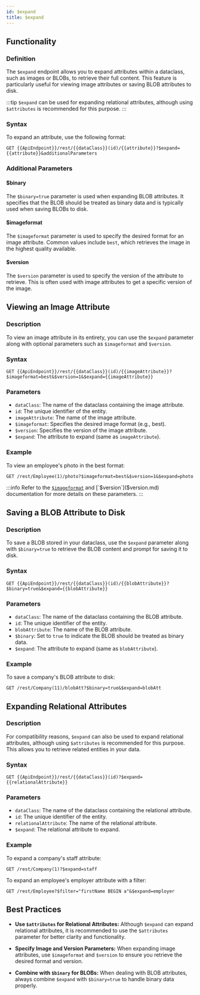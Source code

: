 ```yaml
---
id: $expand
title: $expand 
---
```




## Functionality

### Definition

The `$expand` endpoint allows you to expand attributes within a dataclass, such as images or BLOBs, to retrieve their full content. This feature is particularly useful for viewing image attributes or saving BLOB attributes to disk. 

:::tip
`$expand` can be used for expanding relational attributes, although using `$attributes` is recommended for this purpose.
:::

### Syntax

To expand an attribute, use the following format:

```
GET {{ApiEndpoint}}/rest/{{dataClass}}(id)/{{attribute}}?$expand={{attribute}}&additionalParameters
```

### Additional Parameters

#### $binary

The `$binary=true` parameter is used when expanding BLOB attributes. It specifies that the BLOB should be treated as binary data and is typically used when saving BLOBs to disk.

#### $imageformat

The `$imageformat` parameter is used to specify the desired format for an image attribute. Common values include `best`, which retrieves the image in the highest quality available.

#### $version

The `$version` parameter is used to specify the version of the attribute to retrieve. This is often used with image attributes to get a specific version of the image.




## Viewing an Image Attribute

### Description

To view an image attribute in its entirety, you can use the `$expand` parameter along with optional parameters such as `$imageformat` and `$version`.

### Syntax

```
GET {{ApiEndpoint}}/rest/{{dataClass}}(id)/{{imageAttribute}}?$imageformat=best&$version=1&$expand={{imageAttribute}}
```

### Parameters

- `dataClass`: The name of the dataclass containing the image attribute.
- `id`: The unique identifier of the entity.
- `imageAttribute`: The name of the image attribute.
- `$imageformat`: Specifies the desired image format (e.g., best).
- `$version`: Specifies the version of the image attribute.
- `$expand`: The attribute to expand (same as `imageAttribute`).

### Example

To view an employee's photo in the best format:

```
GET /rest/Employee(1)/photo?$imageformat=best&$version=1&$expand=photo
```

:::info
Refer to the [`$imageformat`]($imageformat.md) and [`$version`]($version.md) documentation for more details on these parameters.
:::

## Saving a BLOB Attribute to Disk

### Description

To save a BLOB stored in your dataclass, use the `$expand` parameter along with `$binary=true` to retrieve the BLOB content and prompt for saving it to disk.

### Syntax

```
GET {{ApiEndpoint}}/rest/{{dataClass}}(id)/{{blobAttribute}}?$binary=true&$expand={{blobAttribute}}
```

### Parameters

- `dataClass`: The name of the dataclass containing the BLOB attribute.
- `id`: The unique identifier of the entity.
- `blobAttribute`: The name of the BLOB attribute.
- `$binary`: Set to `true` to indicate the BLOB should be treated as binary data.
- `$expand`: The attribute to expand (same as `blobAttribute`).

### Example

To save a company's BLOB attribute to disk:

```
GET /rest/Company(11)/blobAtt?$binary=true&$expand=blobAtt
```

## Expanding Relational Attributes

### Description

For compatibility reasons, `$expand` can also be used to expand relational attributes, although using `$attributes` is recommended for this purpose. This allows you to retrieve related entities in your data.

### Syntax

```
GET {{ApiEndpoint}}/rest/{{dataClass}}(id)?$expand={{relationalAttribute}}
```

### Parameters

- `dataClass`: The name of the dataclass containing the relational attribute.
- `id`: The unique identifier of the entity.
- `relationalAttribute`: The name of the relational attribute.
- `$expand`: The relational attribute to expand.

### Example

To expand a company's staff attribute:

```
GET /rest/Company(1)?$expand=staff
```

To expand an employee's employer attribute with a filter:

```
GET /rest/Employee?$filter="firstName BEGIN a"&$expand=employer
```


## Best Practices

- **Use `$attributes` for Relational Attributes:** Although `$expand` can expand relational attributes, it is recommended to use the `$attributes` parameter for better clarity and functionality.

- **Specify Image and Version Parameters:** When expanding image attributes, use `$imageformat` and `$version` to ensure you retrieve the desired format and version.

- **Combine with `$binary` for BLOBs:** When dealing with BLOB attributes, always combine `$expand` with `$binary=true` to handle binary data properly.

